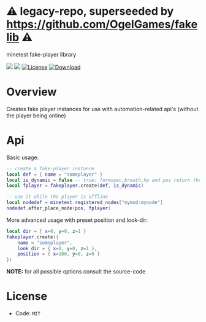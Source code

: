 # ⚠️ legacy-repo, superseeded by https://github.com/OgelGames/fakelib ⚠️

minetest fake-player library

![](https://github.com/mt-mods/fakeplayer/workflows/luacheck/badge.svg)
![](https://github.com/mt-mods/fakeplayer/workflows/test/badge.svg)
[![License](https://img.shields.io/badge/License-MIT-green.svg)](license.txt)
[![Download](https://img.shields.io/badge/Download-ContentDB-blue.svg)](https://content.minetest.net/packages/mt-mods/fakeplayer)

# Overview

Creates fake player instances for use with automation-related api's (without the player being online)

# Api

Basic usage:

```lua
-- create a fake-player instance
local def = { name = "someplayer" }
local is_dynamic = false -- true: formspec,breath,hp and pos return the previous value
local fplayer = fakeplayer.create(def, is_dynamic)

-- use it while the player is offline
local nodedef = minetest.registered_nodes["mymod:mynode"]
nodedef.after_place_node(pos, fplayer)
```

More advanced usage with preset position and look-dir:

```lua
local dir = { x=0, y=0, z=1 }
fakeplayer.create({
    name = "someplayer",
    look_dir = { x=0, y=0, z=1 },
    position = { x=100, y=0, z=0 }
})
```

**NOTE:** for all possible options consult the source-code

# License

* Code: `MIT`
